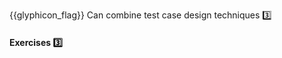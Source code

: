<span id="outcomes">{{glyphicon_flag}} Can combine test case design techniques :three:</span>

<div id="title">

#### Exercises :three:

</div>

<div id="body">
<div>

<div id="extras">

<include src="exercises.md" />

</div>